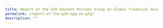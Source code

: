 ```yaml
---
title: Report of the G20 Eminent Persons Group on Global Financial Governance (EPG)
permalink: /report-of-the-g20-epg-on-gfg/
description: ""
---
```

